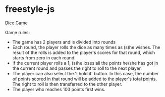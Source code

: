 # freestyle-js

Dice Game

Game rules:

- The game has 2 players and is divided into rounds
- Each round, the player rolls the dice as many times as (s)he wishes. The result of the rolls is added to the player's scores for that round, which starts from zero in each round.
- If the current player rolls a 1, (s)he loses all the points he/she has got in the current round and passes the right to roll to the next player.
- The player can also select the 'I hold it' button. In this case, the number of points scored in that round will be added to the player's total points. The right to roll is then transferred to the other player.
- The player who reaches 100 points first wins.